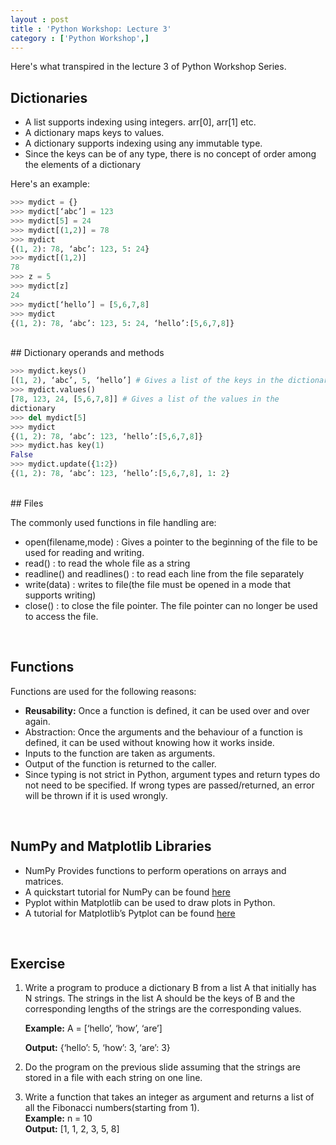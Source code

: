 ```yaml
---
layout : post
title : 'Python Workshop: Lecture 3'
category : ['Python Workshop',]
---
```


Here's what transpired in the lecture 3 of Python Workshop Series.

## Dictionaries

* A list supports indexing using integers. arr[0], arr[1] etc.
* A dictionary maps keys to values.
* A dictionary supports indexing using any immutable type.
* Since the keys can be of any type, there is no concept of order among the elements of a dictionary

Here's an example:

```python
>>> mydict = {}
>>> mydict[‘abc’] = 123
>>> mydict[5] = 24
>>> mydict[(1,2)] = 78
>>> mydict
{(1, 2): 78, ‘abc’: 123, 5: 24}
>>> mydict[(1,2)]
78
>>> z = 5
>>> mydict[z]
24
>>> mydict[‘hello’] = [5,6,7,8]
>>> mydict
{(1, 2): 78, ‘abc’: 123, 5: 24, ‘hello’:[5,6,7,8]}
```

<br>
## Dictionary operands and methods

```python
>>> mydict.keys()
[(1, 2), ‘abc’, 5, ‘hello’] # Gives a list of the keys in the dictionary
>>> mydict.values()
[78, 123, 24, [5,6,7,8]] # Gives a list of the values in the
dictionary
>>> del mydict[5]
>>> mydict
{(1, 2): 78, ‘abc’: 123, ‘hello’:[5,6,7,8]}
>>> mydict.has key(1)
False
>>> mydict.update({1:2})
{(1, 2): 78, ‘abc’: 123, ‘hello’:[5,6,7,8], 1: 2}
```
<br>
## Files

The commonly used functions in file handling are:

* open(filename,mode) : Gives a pointer to the beginning of the file to be used for reading and writing.
* read() : to read the whole file as a string
* readline() and readlines() : to read each line from the file separately
* write(data) : writes to file(the file must be opened in a mode that supports writing)
* close() : to close the file pointer. The file pointer can no longer be used to access the file.
<br>

## Functions

Functions are used for the following reasons:
* **Reusability:** Once a function is defined, it can be used over and over again.
* Abstraction: Once the arguments and the behaviour of a function is defined, it can be used without knowing how it works inside.
* Inputs to the function are taken as arguments.
* Output of the function is returned to the caller.
* Since typing is not strict in Python, argument types and return types do not need to be specified. If wrong types are passed/returned, an error will be thrown if it is used wrongly.
<br>

## NumPy and Matplotlib Libraries

* NumPy Provides functions to perform operations on arrays and matrices.
* A quickstart tutorial for NumPy can be found [here](https://docs.scipy.org/doc/numpy-dev/user/quickstart.html)
* Pyplot within Matplotlib can be used to draw plots in Python.
* A tutorial for Matplotlib’s Pytplot can be found [here](https://matplotlib.org/tutorials/introductory/pyplot.html)
<br>

## Exercise

1. Write a program to produce a dictionary B from a list A that initially has
   N strings. The strings in the list A should be the keys of B and the
   corresponding lengths of the strings are the corresponding values.
   <br>

   **Example:**
   A = [‘hello’, ‘how’, ‘are’]
   <br>

   **Output:** {‘hello’: 5, ‘how’: 3, ‘are’: 3}

2. Do the program on the previous slide assuming that the strings are stored
   in a file with each string on one line.

3. Write a function that takes an integer as argument and returns a list of all
   the Fibonacci numbers(starting from 1).
   <br>
   **Example:**
   n = 10
   <br>
   **Output:** [1, 1, 2, 3, 5, 8]


